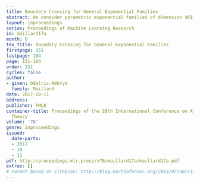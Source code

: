 ```yaml
---
title: Boundary Crossing for General Exponential Families
abstract: We consider parametric exponential families of dimension $K$ on the real line. We study a variant of <i>boundary crossing probabilities</i> coming from the multi-armed bandit literature, in the case when the real-valued distributions form an exponential family of dimension $K$. Formally, our result is a concentration inequality that bounds the probability that $\mathcal{B}^\psi(\hat \theta_n,\theta^\star)\geq f(t/n)/n$, where $\theta^\star$ is the parameter of an unknown target distribution, $\hat \theta_n$ is the empirical parameter estimate built from $n$ observations, $\psi$ is the log-partition function of the exponential family and $\mathcal{B}^\psi$ is the corresponding Bregman divergence. From the perspective of stochastic multi-armed bandits, we pay special attention to the case when the boundary function $f$ is logarithmic, as it enables to analyze the regret of the state-of-the-art KL-ucb and KL-ucb+ strategies, whose analysis was left open in such generality. Indeed, previous results only hold for the case when $K=1$, while we provide results for arbitrary finite dimension $K$, thus considerably extending the existing results. Perhaps surprisingly, we highlight that the proof techniques to achieve these strong results  already  existed three decades ago in the work of T.L. Lai, and were apparently forgotten in the bandit community. We provide a modern rewriting of these beautiful techniques that we believe are useful beyond the application to stochastic multi-armed bandits.
layout: inproceedings
series: Proceedings of Machine Learning Research
id: maillard17a
month: 0
tex_title: Boundary Crossing for General Exponential Families
firstpage: 151
lastpage: 184
page: 151-184
order: 151
cycles: false
author:
- given: Odalric-Ambrym
  family: Maillard
date: 2017-10-11
address: 
publisher: PMLR
container-title: Proceedings of the 28th International Conference on Algorithmic Learning
  Theory
volume: '76'
genre: inproceedings
issued:
  date-parts:
  - 2017
  - 10
  - 11
pdf: http://proceedings.mlr.press/v76/maillard17a/maillard17a.pdf
extras: []
# Format based on citeproc: http://blog.martinfenner.org/2013/07/30/citeproc-yaml-for-bibliographies/
---
```

